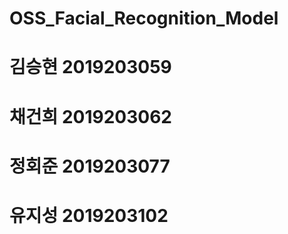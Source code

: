 # OSS_Facial_Recognition_Model

# 김승현		2019203059		
# 채건희		2019203062		
# 정회준		2019203077		
# 유지성		2019203102	
